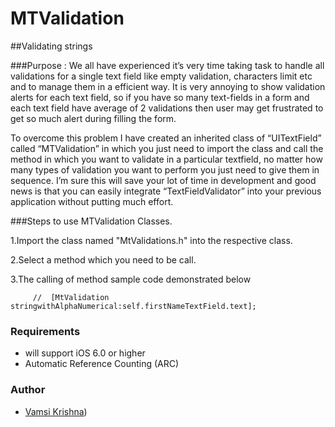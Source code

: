 # MTValidation


##Validating strings  

###Purpose :
We all have experienced it’s very time taking task to handle all validations for a single text field like empty validation,  characters limit etc and to manage them in a efficient way. It is very annoying to show validation alerts for each text field, so if you have so many text-fields in a form and each text field have average of 2 validations then user may get frustrated to get so much alert during filling the form.

To overcome this problem I have created an inherited class of “UITextField” called “MTValidation” in which you just need to import the class and call the method in which you want to validate in a particular textfield, no matter how many types of validation you want to perform you just need to give them in sequence. I’m sure this will save your lot of time in development and good news is that you can easily integrate “TextFieldValidator” into your previous application without putting much effort.

###Steps to use MTValidation Classes. 

1.Import the class named "MtValidations.h" into the respective class.

2.Select a method which you need to be call.

3.The calling of method  sample code demonstrated below

         //  [MtValidation stringwithAlphaNumerical:self.firstNameTextField.text];

### Requirements

- will support iOS 6.0 or higher
- Automatic Reference Counting (ARC)

### Author

- [Vamsi Krishna](https://github.com/vamsikrishna24))